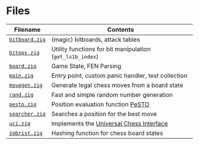 # Files
| Filename | Contents | 
| -------- | ----------- |
| [`bitboard.zig`](https://github.com/Wuelle/zigchess/blob/main/src/bitboard.zig) | (magic) bitboards, attack tables |
| [`bitops.zig`](https://github.com/Wuelle/zigchess/blob/main/src/bitops.zig) | Utility functions for bit manipulation (`get_ls1b_index`) |
| [`board.zig`](https://github.com/Wuelle/zigchess/blob/main/src/board.zig) | Game State, FEN Parsing |
| [`main.zig`](https://github.com/Wuelle/zigchess/blob/main/src/main.zig) | Entry point, custom panic handler, test collection |
| [`movegen.zig`](https://github.com/Wuelle/zigchess/blob/main/src/movegen.zig) | Generate legal chess moves from a board state |
| [`rand.zig`](https://github.com/Wuelle/zigchess/blob/main/src/rand.zig) | Fast and simple random number generation |
| [`pesto.zig`](https://github.com/Wuelle/zigchess/blob/main/src/pesto.zig) | Position evaluation function [PeSTO](https://www.chessprogramming.org/PeSTO%27s_Evaluation_Function) |
| [`searcher.zig`](https://github.com/Wuelle/zigchess/blob/main/src/searcher.zig) | Searches a position for the best move |
| [`uci.zig`](https://github.com/Wuelle/zigchess/blob/main/src/uci.zig) | Implements the [Universal Chess Interface](https://en.wikipedia.org/wiki/Universal_Chess_Interface) |
| [`zobrist.zig`](https://github.com/Wuelle/zigchess/blob/main/src/zobrist.zig) | Hashing function for chess board states |

